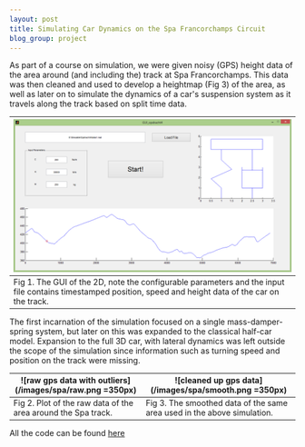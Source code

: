 ```yaml
---
layout: post
title: Simulating Car Dynamics on the Spa Francorchamps Circuit
blog_group: project
---
```



As part of a course on simulation, we were given noisy (GPS) height data of the area around (and including the) track at Spa Francorchamps. This data was then cleaned and used to develop a heightmap (Fig 3) of the area, as well as later on to simulate the dynamics of a car's suspension system as it travels along the track based on split time data.

|![gui of the single mass spring damper](/images/spa/gui.png)|
|---|
|Fig 1. The GUI of the 2D, note the configurable parameters and the input file contains timestamped position, speed and height data of the car on the track.|

The first incarnation of the simulation focused on a single mass-damper-spring system, but later on this was expanded to the classical half-car model. Expansion to the full 3D car, with lateral dynamics was left outside the scope of the simulation since information such as turning speed and position on the track were missing.

|![raw gps data with outliers](/images/spa/raw.png =350px)|![cleaned up gps data](/images/spa/smooth.png =350px)|
|---|---|
|Fig 2. Plot of the raw data of the area around the Spa track. | Fig 3. The smoothed data of the same area used in the above simulation. |

All the code can be found [here](http://www.github.com/mephistophyles/simulatieopdracht)
